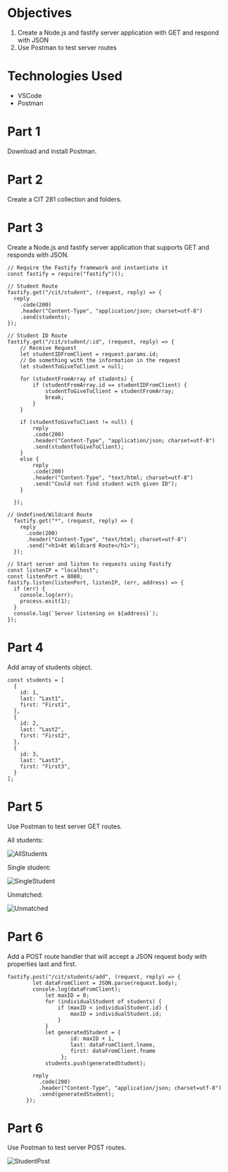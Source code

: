# Objectives
1. Create a Node.js and fastify server application with GET and respond with JSON
2. Use Postman to test server routes

# Technologies Used
- VSCode
- Postman 

# Part 1
Download and install Postman. 

# Part 2
Create a CIT 281 collection and folders. 

# Part 3
Create a Node.js and fastify server application that supports GET and responds with JSON.
```
// Require the Fastify framework and instantiate it
const fastify = require("fastify")();

// Student Route
fastify.get("/cit/student", (request, reply) => {
  reply
    .code(200)
    .header("Content-Type", "application/json; charset=utf-8")
    .send(students);
});

// Student ID Route
fastify.get("/cit/student/:id", (request, reply) => {
    // Receive Request
    let studentIDFromClient = request.params.id;
    // Do something with the information in the request
    let studentToGiveToClient = null; 

    for (studentFromArray of students) {
        if (studentFromArray.id == studentIDFromClient) {
            studentToGiveToClient = studentFromArray;
            break;
        }
    }
    
    if (studentToGiveToClient != null) {
        reply
        .code(200)
        .header("Content-Type", "application/json; charset=utf-8")
        .send(studentToGiveToClient);
    }
    else {
        reply
        .code(200)
        .header("Content-Type", "text/html; charset=utf-8")
        .send("Could not find student with given ID");
    }

  });

// Undefined/Wildcard Route
  fastify.get("*", (request, reply) => {
    reply
      .code(200)
      .header("Content-Type", "text/html; charset=utf-8")
      .send("<h1>At Wildcard Route</h1>");
  });

// Start server and listen to requests using Fastify
const listenIP = "localhost";
const listenPort = 8080;
fastify.listen(listenPort, listenIP, (err, address) => {
  if (err) {
    console.log(err);
    process.exit(1);
  }
  console.log(`Server listening on ${address}`);
});
```

# Part 4
Add array of students object.
```
const students = [
  {
    id: 1,
    last: "Last1",
    first: "First1",
  },
  {
    id: 2,
    last: "Last2",
    first: "First2",
  },
  {
    id: 3,
    last: "Last3",
    first: "First3",
  }
];
```

# Part 5
Use Postman to test server GET routes. 

All students:

![AllStudents](https://user-images.githubusercontent.com/83732149/120226989-30876b80-c1fd-11eb-8215-4dd014988dfb.png)

Single student:

![SingleStudent](https://user-images.githubusercontent.com/83732149/120226999-34b38900-c1fd-11eb-9e56-83e8cf17ec6c.png)

Unmatched:

![Unmatched](https://user-images.githubusercontent.com/83732149/120227016-3aa96a00-c1fd-11eb-84ee-c685cd9ec7dc.png)

# Part 6
Add a POST route handler that will accept a JSON request body with properties last and first.
```   
fastify.post("/cit/students/add", (request, reply) => {
        let dataFromClient = JSON.parse(request.body);
        console.log(dataFromClient);
            let maxID = 0;
            for (individualStudent of students) {
                if (maxID < individualStudent.id) {
                    maxID = individualStudent.id;
                }
            }
            let generatedStudent = {
                    id: maxID + 1,
                    last: dataFromClient.lname,
                    first: dataFromClient.fname         
                 };
            students.push(generatedStudent);

        reply
          .code(200)
          .header("Content-Type", "application/json; charset=utf-8")
          .send(generatedStudent);
      });
```

# Part 6
Use Postman to test server POST routes.

![StudentPost](https://user-images.githubusercontent.com/83732149/120227006-38471000-c1fd-11eb-9dca-cb587f540adc.png)





